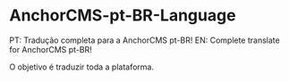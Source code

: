 # AnchorCMS-pt-BR-Language

PT: Tradução completa para a AnchorCMS pt-BR!
EN: Complete translate for AnchorCMS pt-BR!

O objetivo é traduzir toda a plataforma.
